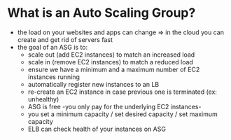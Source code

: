# What is an Auto Scaling Group?

* the load on your websites and apps can change => in the cloud you can create and get rid of servers fast
* the goal of an ASG is to:
  * scale out (add EC2 instances) to match an increased load
  * scale in (remove EC2 instances) to match a reduced load
  * ensure we have a minimum and a maximum number of EC2 instances running
  * automatically register new instances to an LB
  * re-create an EC2 instance in case previous one is terminated (ex: unhealthy)
  * ASG is free -you only pay for the underlying EC2 instances-
  * you set a minimum capacity / set desired capacity / set maximum capacity
  * ELB can check health of your instances on ASG


